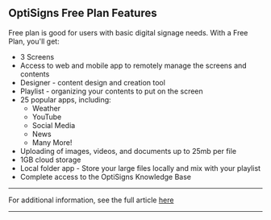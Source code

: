 ## OptiSigns Free Plan Features

Free plan is good for users with basic digital signage needs. With a Free Plan, you'll get:

  * 3 Screens
  * Access to web and mobile app to remotely manage the screens and contents
  * Designer - content design and creation tool
  * Playlist - organizing your contents to put on the screen
  * 25 popular apps, including: 
    * Weather
    * YouTube
    * Social Media
    * News
    * Many More!
  * Uploading of images, videos, and documents up to 25mb per file
  * 1GB cloud storage
  * Local folder app - Store your large files locally and mix with your playlist
  * Complete access to the OptiSigns Knowledge Base



* * *

For additional information, see the full article [here](https://support.optisigns.com/hc/en-us/articles/33940834613139)

---
